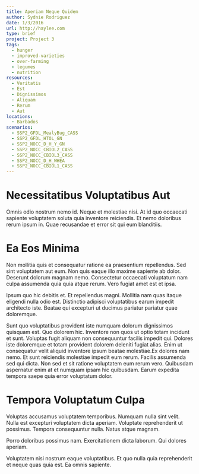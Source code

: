 ```yaml
---
title: Aperiam Neque Quidem
author: Sydnie Rodriguez
date: 1/3/2016
url: http://haylee.com
type: brief
project: Project 3
tags:
  - hunger
  - improved-varieties
  - over-farming
  - legumes
  - nutrition
resources:
  - Veritatis
  - Est
  - Dignissimos
  - Aliquam
  - Rerum
  - Aut
locations:
  - Barbados
scenarios:
  - SSP2_GFDL_MealyBug_CASS
  - SSP2_GFDL_HTOL_GN
  - SSP2_NOCC_D_H_Y_GN
  - SSP2_NOCC_CBIOL2_CASS
  - SSP2_NOCC_CBIOL3_CASS
  - SSP2_NOCC_D_H_WHEA
  - SSP2_NOCC_CBIOL1_CASS
---
```

# Necessitatibus Voluptatibus Aut
Omnis odio nostrum nemo id. Neque et molestiae nisi. At id quo occaecati sapiente voluptatem soluta quia inventore reiciendis. Et nemo doloribus rerum ipsum in. Quae recusandae et error sit qui eum blanditiis.

# Ea Eos Minima
Non mollitia quis et consequatur ratione ea praesentium repellendus. Sed sint voluptatem aut eum. Non quis eaque illo maxime sapiente ab dolor. Deserunt dolorum magnam nemo. Consectetur occaecati voluptatum nam culpa assumenda quia quia atque rerum. Vero fugiat amet est et ipsa.
 Ipsum quo hic debitis et. Et repellendus magni. Mollitia nam quas itaque eligendi nulla odio est. Distinctio adipisci voluptatibus earum impedit architecto iste. Beatae qui excepturi ut ducimus pariatur pariatur quae doloremque.
 Sunt quo voluptatibus provident iste numquam dolorum dignissimos quisquam est. Quo dolorem hic. Inventore non quos ut optio totam incidunt et sunt. Voluptas fugit aliquam non consequuntur facilis impedit qui. Dolores iste doloremque et totam provident dolorem deleniti fugiat alias. Enim ut consequatur velit aliquid inventore ipsum beatae molestiae.Ex dolores nam nemo. Et sunt reiciendis molestiae impedit eum rerum. Facilis assumenda sed qui dicta. Non sed et sit ratione voluptatem eum rerum vero. Quibusdam aspernatur enim at et numquam ipsam hic quibusdam. Earum expedita tempora saepe quia error voluptatum dolor.

# Tempora Voluptatum Culpa
Voluptas accusamus voluptatem temporibus. Numquam nulla sint velit. Nulla est excepturi voluptatem dicta aperiam. Voluptate reprehenderit ut possimus. Tempora consequuntur nulla. Natus atque magnam.
 Porro doloribus possimus nam. Exercitationem dicta laborum. Qui dolores aperiam.
 Voluptatem nisi nostrum eaque voluptatibus. Et quo nulla quia reprehenderit et neque quas quia est. Ea omnis sapiente.
